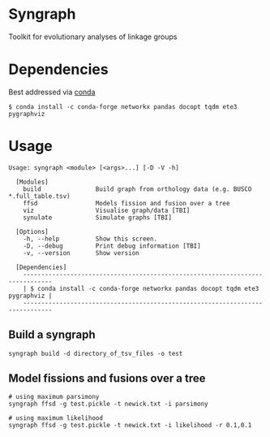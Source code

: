# Syngraph
Toolkit for evolutionary analyses of linkage groups  

# Dependencies
Best addressed via [conda](https://docs.conda.io/en/latest/miniconda.html)

```
$ conda install -c conda-forge networkx pandas docopt tqdm ete3 pygraphviz
```

# Usage
```
Usage: syngraph <module> [<args>...] [-D -V -h]

  [Modules]
    build               Build graph from orthology data (e.g. BUSCO *.full_table.tsv)
    ffsd                Models fission and fusion over a tree
    viz                 Visualise graph/data [TBI]
    synulate            Simulate graphs [TBI]
    
  [Options]
    -h, --help          Show this screen.
    -D, --debug         Print debug information [TBI]
    -v, --version       Show version

  [Dependencies] 
    ------------------------------------------------------------------------------
    | $ conda install -c conda-forge networkx pandas docopt tqdm ete3 pygraphviz |
    ------------------------------------------------------------------------------
```

## Build a syngraph
```
syngraph build -d directory_of_tsv_files -o test
```

## Model fissions and fusions over a tree
```
# using maximum parsimony
syngraph ffsd -g test.pickle -t newick.txt -i parsimony

# using maximum likelihood
syngraph ffsd -g test.pickle -t newick.txt -i likelihood -r 0.1,0.1
```
